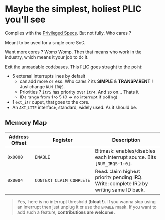 # Maybe the simplest, holiest PLIC you'll see

Complies with the [Privileged Specs](https://people.eecs.berkeley.edu/~krste/papers/riscv-privileged-v1.9.pdf#page=73). But not fully. Who cares ?

Meant to be used for a single core SoC.

Want more cores ? Womp Womp. Then that means who work in the industry, which means it your job to do it.

Exit the unreadable codebases. This PLIC goes straight to the point:

- 5 external interrupts lines by default
  - can add more or less. Who cares ? its **SIMPLE** & **TRANSPARENT** ! Just change `NUM_IRQS`.
  - Priorities ? `itr5` has priority over `itr4`. And so on... Thats it.
  - IDs range from 1 to 5 (0 -> no interrupt if polling)
- 1 `ext_itr` ouput, that goes to the core.
- An `AXI_LITE` interface, standard, widely used. As it should be.

## Memory Map

| Address Offset | Register                  | Description                                                                            |
| -------------- | ------------------------- | -------------------------------------------------------------------------------------- |
| `0x0000`       | `ENABLE`                  | Bitmask: enables/disables each interrupt source. Bits `[NUM_IRQS-1:0]`.                         |
| `0x0004`       | `CONTEXT_CLAIM_COMPLETE`  | Read: claim highest priority pending IRQ. Write: complete IRQ by writing same ID back. |

> Yes, there is no interrupt threshold (**bloat !**). If you wanna stop using an interrupt then just unplug it or use the `ENABLE` mask. If you want to add such a feature, **contributions are welcome.**